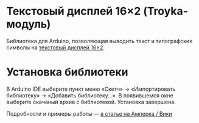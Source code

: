 Текстовый дисплей 16×2 (Troyka-модуль)
======================================

Библиотека для Arduino, позволяющая выводить текст и типографские символы на [текстовый дисплей 16×2](http://amperka.ru/product/troyka-display-lcd-text-16x2).

Установка библиотеки
====================

В Arduino IDE выберите пункт меню «Скетч» → «Импортировать библиотеку» →
«Добавить библиотеку…». В появившемся окне выберите скачаный архив с
библиотекой. Установка завершена.

Подробности и примеры работы — [в статье на Амперка / Вики](http://wiki.amperka.ru/products:troyka-display-lcd-text-16x2)
